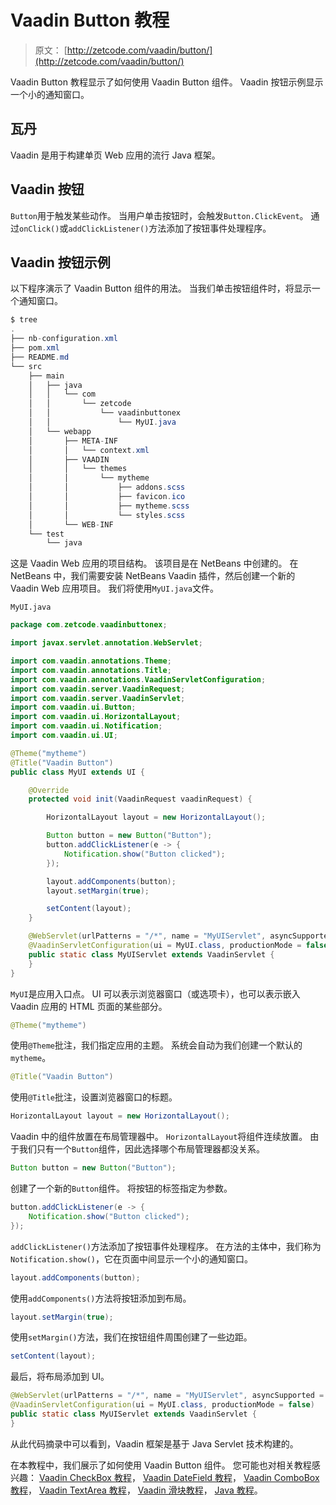# Vaadin Button 教程

> 原文： [http://zetcode.com/vaadin/button/](http://zetcode.com/vaadin/button/)

Vaadin Button 教程显示了如何使用 Vaadin Button 组件。 Vaadin 按钮示例显示一个小的通知窗口。

## 瓦丹

Vaadin 是用于构建单页 Web 应用的流行 Java 框架。

## Vaadin 按钮

`Button`用于触发某些动作。 当用户单击按钮时，会触发`Button.ClickEvent`。 通过`onClick()`或`addClickListener()`方法添加了按钮事件处理程序。

## Vaadin 按钮示例

以下程序演示了 Vaadin Button 组件的用法。 当我们单击按钮组件时，将显示一个通知窗口。

```java
$ tree
.
├── nb-configuration.xml
├── pom.xml
├── README.md
└── src
    ├── main
    │   ├── java
    │   │   └── com
    │   │       └── zetcode
    │   │           └── vaadinbuttonex
    │   │               └── MyUI.java
    │   └── webapp
    │       ├── META-INF
    │       │   └── context.xml
    │       ├── VAADIN
    │       │   └── themes
    │       │       └── mytheme
    │       │           ├── addons.scss
    │       │           ├── favicon.ico
    │       │           ├── mytheme.scss
    │       │           └── styles.scss
    │       └── WEB-INF
    └── test
        └── java

```

这是 Vaadin Web 应用的项目结构。 该项目是在 NetBeans 中创建的。 在 NetBeans 中，我们需要安装 NetBeans Vaadin 插件，然后创建一个新的 Vaadin Web 应用项目。 我们将使用`MyUI.java`文件。

`MyUI.java`

```java
package com.zetcode.vaadinbuttonex;

import javax.servlet.annotation.WebServlet;

import com.vaadin.annotations.Theme;
import com.vaadin.annotations.Title;
import com.vaadin.annotations.VaadinServletConfiguration;
import com.vaadin.server.VaadinRequest;
import com.vaadin.server.VaadinServlet;
import com.vaadin.ui.Button;
import com.vaadin.ui.HorizontalLayout;
import com.vaadin.ui.Notification;
import com.vaadin.ui.UI;

@Theme("mytheme")
@Title("Vaadin Button")
public class MyUI extends UI {

    @Override
    protected void init(VaadinRequest vaadinRequest) {

        HorizontalLayout layout = new HorizontalLayout();

        Button button = new Button("Button");
        button.addClickListener(e -> {
            Notification.show("Button clicked");
        });

        layout.addComponents(button);
        layout.setMargin(true);

        setContent(layout);
    }

    @WebServlet(urlPatterns = "/*", name = "MyUIServlet", asyncSupported = true)
    @VaadinServletConfiguration(ui = MyUI.class, productionMode = false)
    public static class MyUIServlet extends VaadinServlet {
    }
}

```

`MyUI`是应用入口点。 UI 可以表示浏览器窗口（或选项卡），也可以表示嵌入 Vaadin 应用的 HTML 页面的某些部分。

```java
@Theme("mytheme")

```

使用`@Theme`批注，我们指定应用的主题。 系统会自动为我们创建一个默认的`mytheme`。

```java
@Title("Vaadin Button")

```

使用`@Title`批注，设置浏览器窗口的标题。

```java
HorizontalLayout layout = new HorizontalLayout();

```

Vaadin 中的组件放置在布局管理器中。 `HorizontalLayout`将组件连续放置。 由于我们只有一个`Button`组件，因此选择哪个布局管理器都没关系。

```java
Button button = new Button("Button");

```

创建了一个新的`Button`组件。 将按钮的标签指定为参数。

```java
button.addClickListener(e -> {
    Notification.show("Button clicked");
});

```

`addClickListener()`方法添加了按钮事件处理程序。 在方法的主体中，我们称为`Notification.show()`，它在页面中间显示一个小的通知窗口。

```java
layout.addComponents(button);

```

使用`addComponents()`方法将按钮添加到布局。

```java
layout.setMargin(true);

```

使用`setMargin()`方法，我们在按钮组件周围创建了一些边距。

```java
setContent(layout);

```

最后，将布局添加到 UI。

```java
@WebServlet(urlPatterns = "/*", name = "MyUIServlet", asyncSupported = true)
@VaadinServletConfiguration(ui = MyUI.class, productionMode = false)
public static class MyUIServlet extends VaadinServlet {
}

```

从此代码摘录中可以看到，Vaadin 框架是基于 Java Servlet 技术构建的。

在本教程中，我们展示了如何使用 Vaadin Button 组件。 您可能也对相关教程感兴趣： [Vaadin CheckBox 教程](/vaadin/checkbox/)， [Vaadin DateField 教程](/vaadin/datefield/)， [Vaadin ComboBox 教程](/vaadin/combobox/)， [Vaadin TextArea 教程](/vaadin/textarea/)， [Vaadin 滑块教程](/vaadin/slider/)， [Java 教程](/lang/java/)。